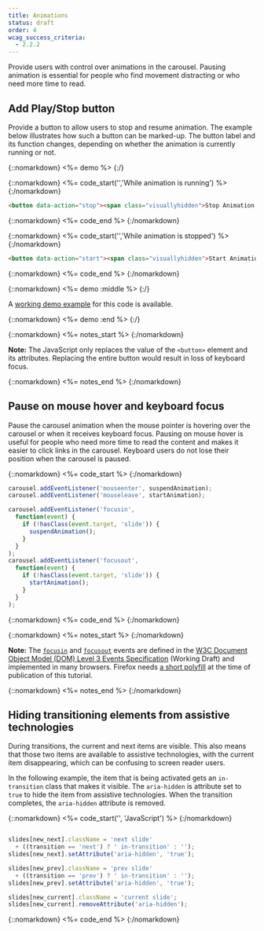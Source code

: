```yaml
---
title: Animations
status: draft
order: 4
wcag_success_criteria:
  - 2.2.2
---
```


Provide users with control over animations in the carousel. Pausing animation is essential for people who find movement distracting or who need more time to read.

## Add Play/Stop button

Provide a button to allow users to stop and resume animation. The example below illustrates how such a button can be marked-up. The button label and its function changes, depending on whether the animation is currently running or not.

{::nomarkdown}
<%= demo %>
{:/}

{::nomarkdown}
<%= code_start('','While animation is running') %>
{:/nomarkdown}

~~~html
<button data-action="stop"><span class="visuallyhidden">Stop Animation </span>￭</button>
~~~

{::nomarkdown}
<%= code_end %>
{:/nomarkdown}

{::nomarkdown}
<%= code_start('','While animation is stopped') %>
{:/nomarkdown}

~~~html
<button data-action="start"><span class="visuallyhidden">Start Animation </span>▶</button>
~~~

{::nomarkdown}
<%= code_end %>
{:/nomarkdown}

{::nomarkdown}
<%= demo :middle %>
{:/}

A [working demo example](working-example.html) for this code is available.

{::nomarkdown}
<%= demo :end %>
{:/}

{::nomarkdown}
<%= notes_start %>
{:/nomarkdown}

**Note:** The JavaScript only replaces the value of the `<button>` element and its attributes. Replacing the entire button would result in loss of keyboard focus.

{::nomarkdown}
<%= notes_end %>
{:/nomarkdown}

## Pause on mouse hover and keyboard focus

Pause the carousel animation when the mouse pointer is hovering over the carousel or when it receives keyboard focus. Pausing on mouse hover is useful for people who need more time to read the content and makes it easier to click links in the carousel. Keyboard users do not lose their position when the carousel is paused.

{::nomarkdown}
<%= code_start %>
{:/nomarkdown}

~~~js
carousel.addEventListener('mouseenter', suspendAnimation);
carousel.addEventListener('mouseleave', startAnimation);

carousel.addEventListener('focusin',
  function(event) {
    if (!hasClass(event.target, 'slide')) {
      suspendAnimation();
    }
  }
);
carousel.addEventListener('focusout',
  function(event) {
    if (!hasClass(event.target, 'slide')) {
      startAnimation();
    }
  }
);
~~~

{::nomarkdown}
<%= code_end %>
{:/nomarkdown}

{::nomarkdown}
<%= notes_start %>
{:/nomarkdown}

**Note:** The [`focusin`](http://www.w3.org/TR/DOM-Level-3-Events/#event-type-focusIn) and [`focusout`](http://www.w3.org/TR/DOM-Level-3-Events/#event-type-focusout) events are defined in the [W3C Document Object Model (DOM) Level 3 Events Specification](http://www.w3.org/TR/DOM-Level-3-Events/) (Working Draft) and implemented in many browsers. Firefox needs [a short polyfill](full-code.html) at the time of publication of this tutorial.

{::nomarkdown}
<%= notes_end %>
{:/nomarkdown}

## Hiding transitioning elements from assistive technologies

During transitions, the current and next items are visible. This also means that those two items are available to assistive technologies, with the current item disappearing, which can be confusing to screen reader users.

In the following example, the item that is being activated gets an `in-transition` class that makes it visible. The `aria-hidden` is attribute set to `true` to hide the item from assistive technologies. When the transition completes, the `aria-hidden` attribute is removed.

{::nomarkdown}
<%= code_start('', 'JavaScript') %>
{:/nomarkdown}

~~~js

slides[new_next].className = 'next slide'
  + ((transition == 'next') ? ' in-transition' : '');
slides[new_next].setAttribute('aria-hidden', 'true');

slides[new_prev].className = 'prev slide'
  + ((transition == 'prev') ? ' in-transition' : '');
slides[new_prev].setAttribute('aria-hidden', 'true');

slides[new_current].className = 'current slide';
slides[new_current].removeAttribute('aria-hidden');
~~~

{::nomarkdown}
<%= code_end %>
{:/nomarkdown}
